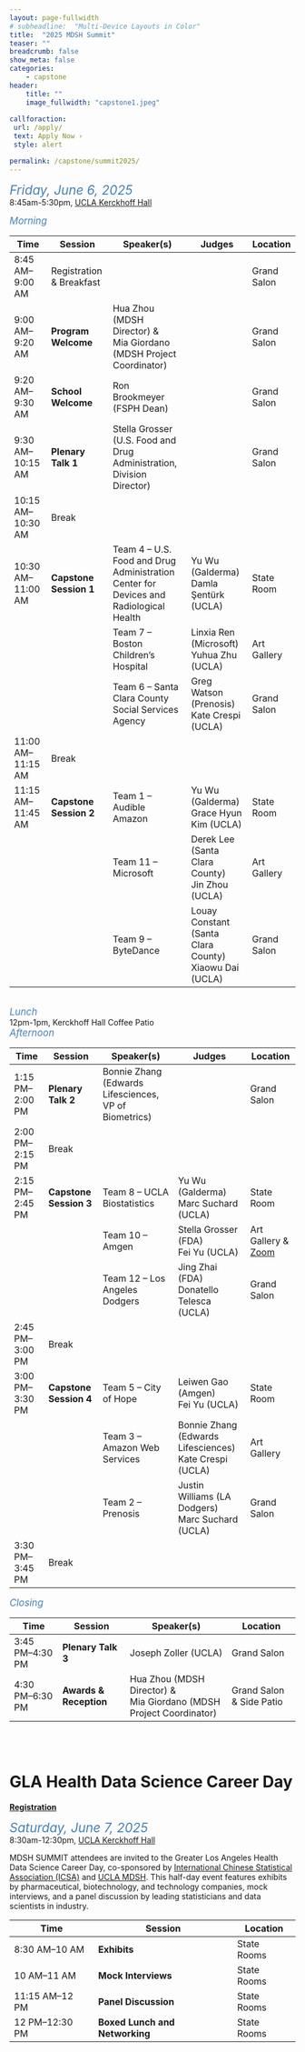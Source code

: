 ```yaml
---
layout: page-fullwidth
# subheadline:  "Multi-Device Layouts in Color"
title:  "2025 MDSH Summit"
teaser: ""
breadcrumb: false
show_meta: false
categories:
    - capstone
header:
    title: ""
    image_fullwidth: "capstone1.jpeg"
    
callforaction:
 url: /apply/
 text: Apply Now ›
 style: alert

permalink: /capstone/summit2025/
---
```


<span style="color:steelblue; font-size:160%; font-style:italic;">Friday, June 6, 2025</span>
<br> 8:45am-5:30pm, [UCLA Kerckhoff Hall](https://maps.app.goo.gl/QUWv6KmkV8N5xznU6)

<span style="color:steelblue; font-size:120%; font-style:italic;">Morning</span>

| Time | Session | Speaker(s) | Judges | Location |
|--------------|--------------|-------------------|--------------|--------------|
| 8:45 AM–9:00 AM | Registration & Breakfast |  |  | Grand Salon |
| 9:00 AM–9:20 AM | **Program Welcome** | Hua Zhou (MDSH Director) & <br>Mia Giordano (MDSH Project Coordinator) |  | Grand Salon |
| 9:20 AM–9:30 AM | **School Welcome** | Ron Brookmeyer (FSPH Dean) |  | Grand Salon |
| 9:30 AM–10:15 AM | **Plenary Talk 1** | Stella Grosser (U.S. Food and Drug <br>Administration, Division Director) |  | Grand Salon |
| 10:15 AM–10:30 AM | Break |  |  |  |
| 10:30 AM–11:00 AM | **Capstone Session 1** | Team 4 – U.S. Food and Drug Administration <br>Center for Devices and Radiological Health | Yu Wu (Galderma)<br>Damla Şentürk (UCLA) | State Room |
|  |  | Team 7 – Boston Children’s Hospital | Linxia Ren (Microsoft)<br>Yuhua Zhu (UCLA) | Art Gallery |
|  |  | Team 6 – Santa Clara County Social Services Agency | Greg Watson (Prenosis)<br>Kate Crespi (UCLA) | Grand Salon |
| 11:00 AM–11:15 AM | Break |  |  |  |
| 11:15 AM–11:45 AM | **Capstone Session 2** | Team 1 – Audible Amazon | Yu Wu (Galderma)<br>Grace Hyun Kim (UCLA) | State Room |
|  |  | Team 11 – Microsoft | Derek Lee (Santa Clara County)<br>Jin Zhou (UCLA) | Art Gallery |
|  |  | Team 9 – ByteDance | Louay Constant (Santa Clara County)<br>Xiaowu Dai (UCLA) | Grand Salon |

<br>
<span style="color:steelblue; font-size:120%; font-style:italic;">Lunch</span>
<br> 12pm-1pm, Kerckhoff Hall Coffee Patio

<br>
<span style="color:steelblue; font-size:120%; font-style:italic;">Afternoon</span>

| Time | Session | Speaker(s) | Judges | Location |
|--------------|--------------|------------------|--------------|--------------|
| 1:15 PM–2:00 PM | **Plenary Talk 2** | Bonnie Zhang (Edwards Lifesciences, VP of Biometrics) |  | Grand Salon |
| 2:00 PM–2:15 PM | Break |  |  |  |
| 2:15 PM–2:45 PM | **Capstone Session 3** | Team 8 – UCLA Biostatistics | Yu Wu (Galderma)<br>Marc Suchard (UCLA) | State Room |
|  |  | Team 10 – Amgen | Stella Grosser (FDA)<br>Fei Yu (UCLA) | Art Gallery & [Zoom](https://ucla.zoom.us/j/93590027037) |
|  |  | Team 12 – Los Angeles Dodgers | Jing Zhai (FDA)<br>Donatello Telesca (UCLA) | Grand Salon |
| 2:45 PM–3:00 PM | Break |  |  |  |
| 3:00 PM–3:30 PM | **Capstone Session 4** | Team 5 – City of Hope | Leiwen Gao (Amgen)<br>Fei Yu (UCLA) | State Room |
|  |  | Team 3 – Amazon Web Services | Bonnie Zhang (Edwards Lifesciences)<br>Kate Crespi (UCLA) | Art Gallery |
|  |  | Team 2 – Prenosis | Justin Williams (LA Dodgers)<br>Marc Suchard (UCLA) | Grand Salon |
| 3:30 PM–3:45 PM | Break |  |  |  |

<span style="color:steelblue; font-size:120%; font-style:italic;">Closing</span>

| Time | Session | Speaker(s) | Location |
|-----------------|-----------------|----------------------|-----------------|
| 3:45 PM–4:30 PM | **Plenary Talk 3** | Joseph Zoller (UCLA) | Grand Salon |
| 4:30 PM–6:30 PM | **Awards & Reception** | Hua Zhou (MDSH Director) & <br>Mia Giordano (MDSH Project Coordinator) | Grand Salon & Side Patio |

<br>
<br>

# GLA Health Data Science Career Day

[**Registration**](https://uclahs.az1.qualtrics.com/jfe/form/SV_4TtgAvrmSwkMHaK)

<span style="color:steelblue; font-size:160%; font-style:italic;">Saturday, June 7, 2025</span>
<br> 8:30am-12:30pm, [UCLA Kerckhoff Hall](https://maps.app.goo.gl/QUWv6KmkV8N5xznU6)

MDSH SUMMIT attendees are invited to the Greater Los Angeles Health Data Science Career Day, co-sponsored by [International Chinese Statistical Association (ICSA)](https://www.icsa.org/) and [UCLA MDSH](https://mdsh.ucla.edu/). This half-day event features exhibits by pharmaceutical, biotechnology, and technology companies, mock interviews, and a panel discussion by leading statisticians and data scientists in industry.

| Time             | Session                        | Location    |
|------------------|--------------------------------|-------------|
| 8:30 AM–10 AM  | **Exhibits**                   | State Rooms |
| 10 AM–11 AM    | **Mock Interviews**            | State Rooms |
| 11:15 AM–12 PM | **Panel Discussion**           | State Rooms |
| 12 PM–12:30 PM | **Boxed Lunch and Networking** | State Rooms |
